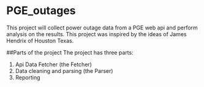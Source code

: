 # PGE_outages
This project will collect power outage data from a PGE web api and perform analysis on the results. This project was inspired by the ideas of James Hendrix of Houston Texas.

##Parts of the project
The project has three parts:
1. Api Data Fetcher (the Fetcher)
2. Data cleaning and parsing (the Parser)
3. Reporting
